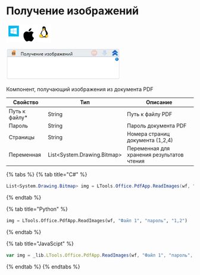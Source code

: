 # Получение изображений

![](<../../../.gitbook/assets/image (100) (1) (269).png>)

![](<../../../.gitbook/assets/image (338).png>)

Компонент, получающий изображения из документа PDF

| Свойство       | Тип                          | Описание                                   |
| -------------- | ---------------------------- | ------------------------------------------ |
| Путь к файлу\* | String                       | Путь к файлу PDF                           |
| Пароль         | String                       | Пароль документа PDF                       |
| Страницы       | String                       | Номера страниц документа (1,2,4)           |
| Переменная     | List\<System.Drawing.Bitmap> | Переменная для хранения результатов чтения |

{% tabs %}
{% tab title="C#" %}
```csharp
List<System.Drawing.Bitmap> img = LTools.Office.PdfApp.ReadImages(wf, "Файл 1", "пароль", "1,2");
```
{% endtab %}

{% tab title="Python" %}
```python
img = LTools.Office.PdfApp.ReadImages(wf, "Файл 1", "пароль", "1,2")
```
{% endtab %}

{% tab title="JavaScipt" %}
```javascript
var img = _lib.LTools.Office.PdfApp.ReadImages(wf, "Файл 1", "пароль", "1,2");
```
{% endtab %}
{% endtabs %}
